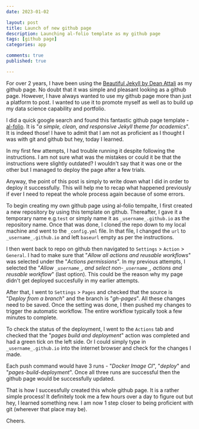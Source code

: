```yaml
---
date: 2023-01-02

layout: post
title: Launch of new github page
description: Launching al-folio template as my github page
tags: [github page]
categories: app

comments: true
published: true

---
```


For over 2 years, I have been using the [Beautiful Jekyll by Dean Attali](https://github.com/daattali/beautiful-jekyll) as my github page. No doubt that it was simple and pleasant looking as a github page. However, I have always wanted to use my github page more than just a platform to post. I wanted to use it to promote myself as well as to build up my data science capability and portfolio.

I did a quick google search and found this fantastic github page template - [al-folio](https://github.com/alshedivat/al-folio). It is "_a simple, clean, and responsive Jekyll theme for academics_". It is indeed those! I have to admit that I am not as proficient as I thought I was with git and github but hey, today I learned. 

In my first few attempts, I had trouble running it despite following the instructions. I am not sure what was the mistakes or could it be that the instructions were slightly outdated? I wouldn't say that it was one or the other but I managed to deploy the page after a few trials. 

Anyway, the point of this post is simply to write down what I did in order to deploy it successfully. This will help me to recap what happened previously if ever I need to repeat the whole process again because of some errors.

To begin creating my own github page using al-folio tempalte, I first created a new repository by using this template on github. Thereafter, I gave it a temporary name e.g.`test` or simply name it as `_username_.github.io` as the repository name. Once that was done, I cloned the repo down to my local machine and went to the `_config.yml` file. In that file, I changed the `url` to `_username_.github.io` and left `baseurl` empty as per the instructions.

I then went back to repo on github then navigated to `Settings` > `Action` > `General`. I had to make sure that "_Allow all actions and reusable workflows_" was selected under the "_Actions permissions_". In my previous attempts, I selected the "_Allow `_username_`, and select non-`_username_`, actions and reusable workflow_" (last option). This could be the reason why my page didn't get deployed succesfully in my earlier attempts. 

After that, I went to `Settings` > `Pages` and checked that the source is "_Deploy from a branch_" and the branch is "_gh-pages_". All these changes need to be saved. Once the setting was done, I then pushed my changes to trigger the automatic workflow. The entire workflow typically took a few minutes to complete.

To check the status of the deployment, I went to the `Actions` tab and checked that the "_pages build and deployment_" action was completed and had a green tick on the left side. Or I could simply type in `_username_.github.io` into the internet browser and check for the changes I made. 

Each push command would have 3 runs - "_Docker Image CI_", "_deploy_" and "_pages-build-deployment_". Once all three runs are successful then the github page would be successfully updated. 

That is how I successfully created this whole github page. It is a rather simple process! It definitely took me a few hours over a day to figure out but hey, I learned something new. I am now 1 step closer to being proficient with git (wherever that place may be).

Cheers.